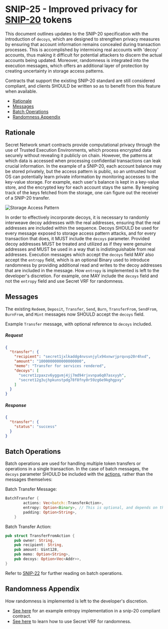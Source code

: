 # SNIP-25 - Improved privacy for [SNIP-20](/SNIP-20.md) tokens

This document outlines updates to the SNIP-20 specification with the introduction of `decoys`, which are designed to strengthen privacy measures by ensuring that account information remains concealed during transaction processes. This is accomplished by intermixing real accounts with 'decoy' accounts, thus making it difficult for potential attackers to discern the actual accounts being updated. Moreover, randomness is integrated into the execution messages, which offers an additional layer of protection by creating uncertainty in storage access patterns.

Contracts that support the existing SNIP-20 standard are still considered
compliant, and clients SHOULD be written so as to benefit from this feature
when available.

- [Rationale](#rationale)
- [Messages](#messages)
- [Batch Operations](#batch-operations)
- [Randomness Appendix](#randomness-appendix)

## Rationale

Secret Network smart contracts provide computational privacy through the use of Trusted Execution Environments, which process encrypted data securely without revealing it publicly on chain. However, the patterns at which data is accessed when processing confidential transactions can leak crucial information. In the example of a SNIP-20, each account balance may be stored privately, but the access pattern is public, so an untrusted host OS can potentially learn private information by monitoring accesses to the key-value storage. For example, each user's balance is kept in a key-value store, and the encrypted key for each account stays the same. By keeping track of the keys fetched from the storage, one can figure out the receiver of a SNIP-20 transfer.

![Storage Access Pattern](https://i.ibb.co/N1JsQrC/storage-access-pattern.png)

In order to effectively incorporate decoys, it is necessary to randomly interweave decoy addresses with the real addresses, ensuring that the real addresses are included within the sequence. Decoys SHOULD be used for every message exposed to storage access pattern attacks, and for every transaction that does, it MUST include the `decoys` parameter. Provided decoy addresses MUST be treated and utilized as if they were genuine addresses and MUST be used in a way that is indistinguishable from real addresses. Execution messages which accept the `decoys` field MAY also accept the `entropy` field, which is an optional Binary used to introduce randomness by providing additional read and writes to the decoy addresses that are included in the message. How `entropy` is implemented is left to the developer's discretion. For example, one MAY include the `decoys` field and not the `entropy` field and use Secret VRF for randomness.

## Messages

The existing `Redeem`, `Deposit`, `Transfer`, `Send`, `Burn`, `TransferFrom`, `SendFrom`, `BurnFrom`, and `Mint` messages now SHOULD accept the `decoys` field.

Example `Transfer` message, with optional reference to `decoys` included.

##### Request

```json
{
  "transfer": {
    "recipient": "secret1jxlkaddg4nvsvnjylx94xnwrjprqvvp20r4hxd",
    "amount": "1000000000000000000",
    "memo": "Transfer for services rendered",
    "decoys": [
      "secret1zpaxzv6yggvmj4jj7md94rjxvnpa6q07asxyyh",
      "secret12g3ujhpkunstpdg78f8fny0r59zg6e9kghgpxy"
    ]
  }
}
```

##### Response

```json
{
  "transfer": {
    "status": "success"
  }
}
```

## Batch Operations

Batch operations are used for handling multiple token transfers or operations in a single transaction. In the case of batch messages, the `decoys` parameter SHOULD be included with the [actions](https://github.com/scrtlabs/snip20-reference-impl/blob/ea9fb0cd76f3e0d48e86b4d02a3990f2f4a84d00/src/batch.rs#LL34C1-L40C2), rather than the messages themselves:

Batch Transfer Message:

```rust
BatchTransfer {
        actions: Vec<batch::TransferAction>,
        entropy: Option<Binary>, // This is optional, and depends on the randomness implementation
        padding: Option<String>,
    }
```

Batch Transfer Action:

```rust
pub struct TransferFromAction {
    pub owner: String,
    pub recipient: String,
    pub amount: Uint128,
    pub memo: Option<String>,
    pub decoys: Option<Vec<Addr>>,
}
```

Refer to [SNIP-22](./SNIP-22.md) for further reading on batch operations.

## Randomness Appendix

How randomness is implemented is left to the developer's discretion.

- [See here](https://github.com/scrtlabs/snip20-reference-impl/blob/ea9fb0cd76f3e0d48e86b4d02a3990f2f4a84d00/src/state.rs#L136) for an example entropy implementation in a snip-20 compliant contract.
- [See here](https://docs.scrt.network/secret-network-documentation/development/development-concepts/randomness-api/native-on-chain-randomness) to learn how to use Secret VRF for randomness.
